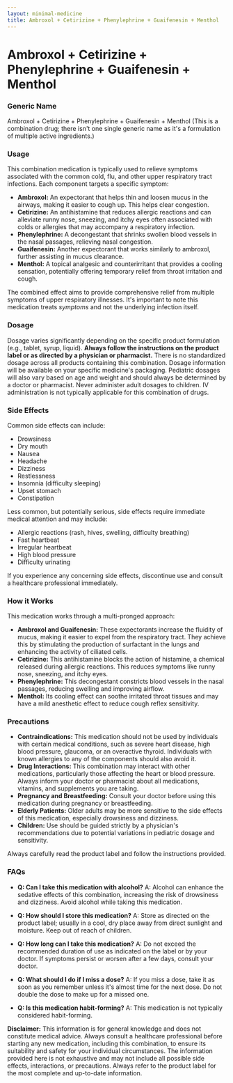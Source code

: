 ```yaml
---
layout: minimal-medicine
title: Ambroxol + Cetirizine + Phenylephrine + Guaifenesin + Menthol
---
```


# Ambroxol + Cetirizine + Phenylephrine + Guaifenesin + Menthol
### Generic Name

Ambroxol + Cetirizine + Phenylephrine + Guaifenesin + Menthol (This is a combination drug;  there isn't one single generic name as it's a formulation of multiple active ingredients.)


### Usage

This combination medication is typically used to relieve symptoms associated with the common cold, flu, and other upper respiratory tract infections.  Each component targets a specific symptom:

* **Ambroxol:**  An expectorant that helps thin and loosen mucus in the airways, making it easier to cough up.  This helps clear congestion.
* **Cetirizine:** An antihistamine that reduces allergic reactions and can alleviate runny nose, sneezing, and itchy eyes often associated with colds or allergies that may accompany a respiratory infection.
* **Phenylephrine:** A decongestant that shrinks swollen blood vessels in the nasal passages, relieving nasal congestion.
* **Guaifenesin:** Another expectorant that works similarly to ambroxol, further assisting in mucus clearance.
* **Menthol:** A topical analgesic and counterirritant that provides a cooling sensation, potentially offering temporary relief from throat irritation and cough.

The combined effect aims to provide comprehensive relief from multiple symptoms of upper respiratory illnesses.  It's important to note this medication treats *symptoms* and not the underlying infection itself.


### Dosage

Dosage varies significantly depending on the specific product formulation (e.g., tablet, syrup, liquid).  **Always follow the instructions on the product label or as directed by a physician or pharmacist.**  There is no standardized dosage across all products containing this combination.  Dosage information will be available on your specific medicine's packaging.  Pediatric dosages will also vary based on age and weight and should always be determined by a doctor or pharmacist.  Never administer adult dosages to children.  IV administration is not typically applicable for this combination of drugs.


### Side Effects

Common side effects can include:

* Drowsiness
* Dry mouth
* Nausea
* Headache
* Dizziness
* Restlessness
* Insomnia (difficulty sleeping)
* Upset stomach
* Constipation


Less common, but potentially serious, side effects require immediate medical attention and may include:

* Allergic reactions (rash, hives, swelling, difficulty breathing)
* Fast heartbeat
* Irregular heartbeat
* High blood pressure
* Difficulty urinating


If you experience any concerning side effects, discontinue use and consult a healthcare professional immediately.


### How it Works

This medication works through a multi-pronged approach:

* **Ambroxol and Guaifenesin:** These expectorants increase the fluidity of mucus, making it easier to expel from the respiratory tract. They achieve this by stimulating the production of surfactant in the lungs and enhancing the activity of ciliated cells.
* **Cetirizine:** This antihistamine blocks the action of histamine, a chemical released during allergic reactions.  This reduces symptoms like runny nose, sneezing, and itchy eyes.
* **Phenylephrine:** This decongestant constricts blood vessels in the nasal passages, reducing swelling and improving airflow.
* **Menthol:** Its cooling effect can soothe irritated throat tissues and may have a mild anesthetic effect to reduce cough reflex sensitivity.


### Precautions

* **Contraindications:** This medication should not be used by individuals with certain medical conditions, such as severe heart disease, high blood pressure, glaucoma, or an overactive thyroid.  Individuals with known allergies to any of the components should also avoid it.
* **Drug Interactions:** This combination may interact with other medications, particularly those affecting the heart or blood pressure.  Always inform your doctor or pharmacist about all medications, vitamins, and supplements you are taking.
* **Pregnancy and Breastfeeding:**  Consult your doctor before using this medication during pregnancy or breastfeeding.
* **Elderly Patients:** Older adults may be more sensitive to the side effects of this medication, especially drowsiness and dizziness.
* **Children:**  Use should be guided strictly by a physician's recommendations due to potential variations in pediatric dosage and sensitivity.

Always carefully read the product label and follow the instructions provided.


### FAQs

* **Q: Can I take this medication with alcohol?** A:  Alcohol can enhance the sedative effects of this combination, increasing the risk of drowsiness and dizziness. Avoid alcohol while taking this medication.

* **Q: How should I store this medication?** A: Store as directed on the product label; usually in a cool, dry place away from direct sunlight and moisture. Keep out of reach of children.

* **Q: How long can I take this medication?** A: Do not exceed the recommended duration of use as indicated on the label or by your doctor.  If symptoms persist or worsen after a few days, consult your doctor.

* **Q: What should I do if I miss a dose?** A: If you miss a dose, take it as soon as you remember unless it's almost time for the next dose.  Do not double the dose to make up for a missed one.

* **Q: Is this medication habit-forming?** A:  This medication is not typically considered habit-forming.


**Disclaimer:** This information is for general knowledge and does not constitute medical advice.  Always consult a healthcare professional before starting any new medication, including this combination, to ensure its suitability and safety for your individual circumstances.  The information provided here is not exhaustive and may not include all possible side effects, interactions, or precautions.  Always refer to the product label for the most complete and up-to-date information.
